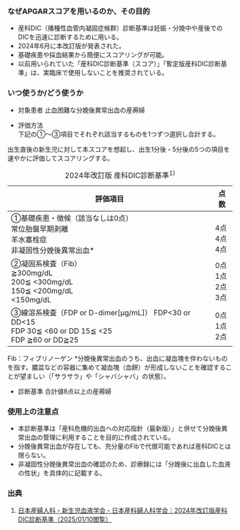 ### なぜAPGARスコアを用いるのか、その目的

*	産科DIC（播種性血管内凝固症候群）診断基準は妊娠・分娩中や産後でのDICを迅速に診断するために用いる。 
*	2024年6月に本改訂版が発表された。
*	基礎疾患や採血結果から簡便にスコアリングが可能。
*	以前用いられていた「産科DIC診断基準（スコア）」「暫定版産科DIC診断基準」は、実臨床で使用しないことを推奨されている。

### いつ使うか/どう使うか

*	対象患者
  止血困難な分娩後異常出血の産褥婦

*	評価方法  
  下記の①〜③項目でそれぞれ該当するものを1つずつ選択し合計する。


出生直後の新生児に対して本スコアを想起し、出生1分後・5分後の5つの項目を速やかに評価してスコアリングする。

<table>
  <caption>
    2024年改訂版 産科DIC診断基準<sup>1)</sup>  
  </caption>
  <thead>
    <tr>
      <th>評価項目</th>
      <th>点数</th>
    </tr>
  </thead>
  <tbody>
    <tr>
      <td>
        ①基礎疾患・徴候（該当なしは0点）<br>
        常位胎盤早期剥離<br>
        羊水塞栓症<br>
        非凝固性分娩後異常出血*
      </td>
      <td>
        <br>
        4点<br>
        4点<br>
        4点<br>
      </td>
    </tr>
    <tr>
      <td>
        ②凝固系検査（Fib）<br>
        ≧300mg/dL<br>
        200≦ <300mg/dL<br>
        150≦ <200mg/dL<br>
        <150mg/dL<br>
      </td>
      <td>
        0点<br>
        1点<br>
        2点<br>
        3点
      </td>
    </tr>
    <tr>
      <td>
      ③線溶系検査（FDP or D-dimer[μg/mL]）
      FDP<30 or DD<15<br>
      FDP 30≦ <60 or DD 15≦ <25<br>
      FDP ≧60 or DD≧25
      </td>
      <td>
      0点<br>
      1点<br>
      2点
      </td>
    </tr>
  </tbody>
</table>
Fib：フィブリノーゲン
*分娩後異常出血のうち、出血に凝血塊を伴わないものを指す。膿盆などの容器に集めて凝血塊（血餅）が形成しないことを確認することが望ましい（「サラサラ」や「シャバシャバ」の状態）。

*	診断基準 
  合計値8点以上の産褥婦


### 使用上の注意点

*	本診断基準は「産科危機的出血への対応指針（最新版）」と併せて分娩後異常出血の管理に利用することを目的に作成されている。
*	分娩後異常出血が存在しても、充分量のFibで代償可能であれば産科DICとは限らない。
*	非凝固性分娩後異常出血の確認のため、診療録には「分娩後に出血した血液の性状」を具体的に記載する。


### 出典

1. [日本産婦人科・新生児血液学会・日本産科婦人科学会｜2024年改訂版産科DIC診断基準（2025/01/10閲覧）](http://www.jsognh.jp/dic/)  
